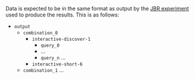 Data is expected to be in the same format as output by the [JBR experiment](https://github.com/RubenEschauzier/link-prioritization-experiments) used to produce the results. This is as follows:

- `output`
  - `combination_0`
    - `interactive-discover-1`
      - `query_0`
      - ...
      - `query_n`
    ...
    - `interactive-short-6`
  - `combination_1`
    ...
  